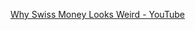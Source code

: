 [Why Swiss Money Looks Weird - YouTube](https://www.youtube.com/watch?v=PdW63lP-yI8&list=WL&index=21&t=18s)


